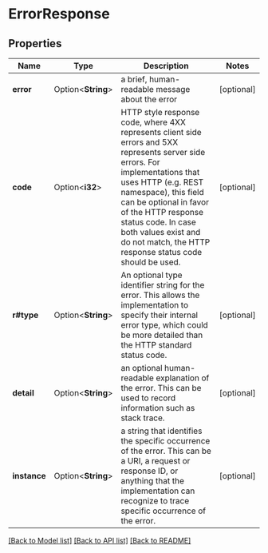 # ErrorResponse

## Properties

Name | Type | Description | Notes
------------ | ------------- | ------------- | -------------
**error** | Option<**String**> | a brief, human-readable message about the error | [optional]
**code** | Option<**i32**> | HTTP style response code, where 4XX represents client side errors  and 5XX represents server side errors.  For implementations that uses HTTP (e.g. REST namespace), this field can be optional in favor of the HTTP response status code. In case both values exist and do not match, the HTTP response status code should be used.  | [optional]
**r#type** | Option<**String**> | An optional type identifier string for the error. This allows the implementation to specify their internal error type, which could be more detailed than the HTTP standard status code.  | [optional]
**detail** | Option<**String**> | an optional human-readable explanation of the error. This can be used to record information such as stack trace.  | [optional]
**instance** | Option<**String**> | a string that identifies the specific occurrence of the error. This can be a URI, a request or response ID,  or anything that the implementation can recognize to trace specific occurrence of the error.  | [optional]

[[Back to Model list]](../README.md#documentation-for-models) [[Back to API list]](../README.md#documentation-for-api-endpoints) [[Back to README]](../README.md)


